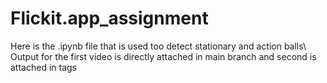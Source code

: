# Flickit.app_assignment

Here is the .ipynb file that is used too detect stationary and action balls\\
Output for the first video is directly attached in main branch and second is attached in tags

